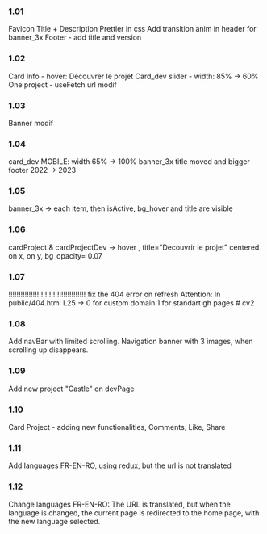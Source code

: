 ### 1.01 
Favicon Title + Description Prettier in css Add transition anim in header for banner_3x Footer - add title and version 

### 1.02 
Card Info - hover: Découvrer le projet Card_dev slider - width: 85% -> 60% One project - useFetch url modif 

### 1.03 
Banner modif 

### 1.04 
card_dev MOBILE: width 65% -> 100% banner_3x title moved and bigger footer 2022 -> 2023 

### 1.05 
banner_3x -> each item, then isActive, bg_hover and title are visible 

### 1.06 
cardProject & cardProjectDev -> hover , title="Decouvrir le projet" centered on x, on y, bg_opacity= 0.07 

### 1.07 
!!!!!!!!!!!!!!!!!!!!!!!!!!!!!!!!!!!!!! fix the 404 error on refresh Attention: In public/404.html L25 -> 0 for custom domain 1 for standart gh pages # cv2

### 1.08
Add navBar with limited scrolling. Navigation banner with 3 images,  when scrolling up disappears.

### 1.09
Add new project "Castle" on devPage

### 1.10 
Card Project - adding new functionalities, Comments, Like, Share

### 1.11
Add languages FR-EN-RO, using redux,  but the url is not translated

### 1.12 
Change languages FR-EN-RO: 
The URL is translated, but when the language is changed, the current page is redirected to the home page, with the new language selected.
